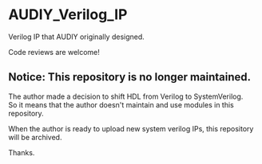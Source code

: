 # AUDIY_Verilog_IP
Verilog IP that AUDIY originally designed.

Code reviews are welcome!

## Notice: This repository is no longer maintained.
The author made a decision to shift HDL from Verilog to SystemVerilog.  
So it means that the author doesn't maintain and use modules in this repository.

When the author is ready to upload new system verilog IPs, this repository will be archived.

Thanks.
